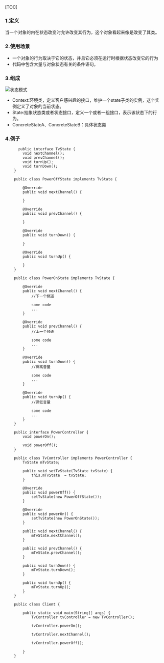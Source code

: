 [TOC]


### 1.定义

当一个对象的内在状态改变时允许改变其行为，这个对象看起来像是改变了其类。



### 2.使用场景

- 一个对象的行为取决于它的状态，并且它必须在运行时根据状态改变它的行为
- 代码中包含大量与对象状态有关的条件语句。

### 3.组成

![状态模式](https://github.com/sparkfengbo/AndroidNotes/blob/master/PictureRes/SJMS/%E7%8A%B6%E6%80%81%E6%A8%A1%E5%BC%8F.png?raw=true)

- Context:环境类，定义客户感兴趣的接口，维护一个state子类的实例，这个实例定义了对象的当前状态。
- State:抽象状态类或者状态接口，定义一个或者一组接口，表示该状态下的行为。
- ConcreteStateA、ConcreteStateB：具体状态类

### 4.例子

```
      public interface TvState {
        void nextChannel();
        void prevChannel();
        void turnUp();
        void turnDown();
    }

    public class PowerOffState implements TvState {

        @Override
        public void nextChannel() {

        }

        @Override
        public void prevChannel() {

        }

        @Override
        public void turnDown() {

        }

        @Override
        public void turnUp() {

        }
    }

    public class PowerOnState implements TvState {

        @Override
        public void nextChannel() {
            //下一个频道

            some code
            ...
        }

        @Override
        public void prevChannel() {
            //上一个频道

            some code
            ...
        }

        @Override
        public void turnDown() {
            //调高音量

            some code
            ...
        }

        @Override
        public void turnUp() {
            //调低音量

            some code
            ...
        }
    }
    
    public interface PowerController {
        void powerOn();
        
        void powerOff();
    }
    
    public class TvController implements PowerController {
        TvState mTvState;
        
        public void setTvState(TvState tvState) {
            this.mTvState  = tvState;
        }

        @Override
        public void powerOff() {
            setTvState(new PowerOffState());
        }

        @Override
        public void powerOn() {
            setTvState(new PowerOnState());
        }

        public void nextChannel() {
            mTvState.nextChannel();
        }

        public void prevChannel() {
            mTvState.prevChannel();
        }

        public void turnDown() {
            mTvState.turnDown();
        }

        public void turnUp() {
            mTvState.turnUp();
        }
    }
    
    public class Client {
        
        public static void main(String[] args) {
            TvController tvController = new TvController();
            
            tvController.powerOn();
            
            tvController.nextChannel();
            
            tvController.powerOff();
            
        }
    }
```



